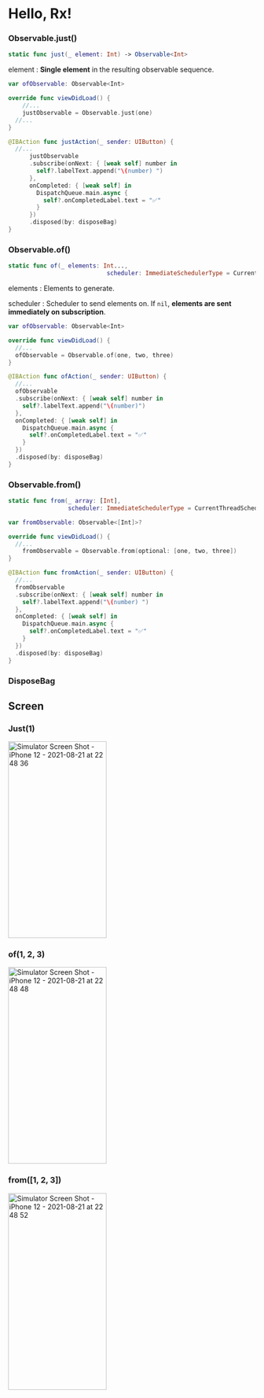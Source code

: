# Hello, Rx!

### Observable.just()

```swift
static func just(_ element: Int) -> Observable<Int>
```

element : **Single element** in the resulting observable sequence.

```swift
var ofObservable: Observable<Int>

override func viewDidLoad() {
	//...
	justObservable = Observable.just(one)
  //...
}

@IBAction func justAction(_ sender: UIButton) {
  //...
      justObservable
      .subscribe(onNext: { [weak self] number in
        self?.labelText.append("\(number) ")
      },
      onCompleted: { [weak self] in
        DispatchQueue.main.async {
          self?.onCompletedLabel.text = "✅"
        }
      })
      .disposed(by: disposeBag)
}
```

### Observable.of()

```swift
static func of(_ elements: Int..., 
							scheduler: ImmediateSchedulerType = CurrentThreadScheduler.instance) -> Observable<Int>
```

elements : Elements to generate.

scheduler : Scheduler to send elements on. If `nil`, **elements are sent immediately on subscription**.

```swift
var ofObservable: Observable<Int>

override func viewDidLoad() {
  //...
  ofObservable = Observable.of(one, two, three)
}

@IBAction func ofAction(_ sender: UIButton) {
  //...
  ofObservable
  .subscribe(onNext: { [weak self] number in
    self?.labelText.append("\(number)")
  },
  onCompleted: { [weak self] in
    DispatchQueue.main.async {
      self?.onCompletedLabel.text = "✅"
    }
  })
  .disposed(by: disposeBag)
}
```

### Observable.from()

```swift
static func from(_ array: [Int], 
                 scheduler: ImmediateSchedulerType = CurrentThreadScheduler.instance) -> Observable<Int>
```

```swift
var fromObservable: Observable<[Int]>?

override func viewDidLoad() {
  //...
	fromObservable = Observable.from(optional: [one, two, three])
}

@IBAction func fromAction(_ sender: UIButton) {
  //...
  fromObservable
  .subscribe(onNext: { [weak self] number in
    self?.labelText.append("\(number) ")
  },
  onCompleted: { [weak self] in
    DispatchQueue.main.async {
      self?.onCompletedLabel.text = "✅"
    }
  })
  .disposed(by: disposeBag)
}

```

### DisposeBag



## Screen

### Just(1)

<img src="https://user-images.githubusercontent.com/40102795/130323841-ff6c8ae1-f40f-4d26-a285-ca1369a79ba4.png" alt="Simulator Screen Shot - iPhone 12 - 2021-08-21 at 22 48 36" width="200" height="400" />

### of(1, 2, 3)

<img src="https://user-images.githubusercontent.com/40102795/130323843-d0c0e5dc-048d-4052-996b-7113262fe6bd.png" alt="Simulator Screen Shot - iPhone 12 - 2021-08-21 at 22 48 48" width="200" height="400" />

### from([1, 2, 3])

<img src="https://user-images.githubusercontent.com/40102795/130323845-fa6575f3-c2df-4af4-b94d-7e959c33c6a6.png" alt="Simulator Screen Shot - iPhone 12 - 2021-08-21 at 22 48 52" width="200" height="400" />
